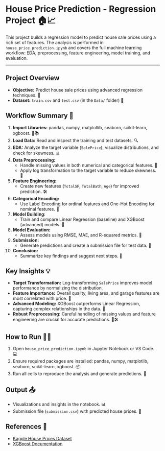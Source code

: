 # House Price Prediction - Regression Project 🏠📈

This project builds a regression model to predict house sale prices using a rich set of features. The analysis is performed in `house_price_prediction.ipynb` and covers the full machine learning workflow: EDA, preprocessing, feature engineering, model training, and evaluation.

---

## Project Overview
- **Objective:** Predict house sale prices using advanced regression techniques. 🎯
- **Dataset:** `train.csv` and `test.csv` (in the `Data/` folder) 📁

## Workflow Summary 🚀
1. **Import Libraries:** pandas, numpy, matplotlib, seaborn, scikit-learn, xgboost. 🐍📚
2. **Load Data:** Read and inspect the training and test datasets. 🔍
3. **EDA:** Analyze the target variable (`SalePrice`), visualize distributions, and check for skewness. 📊
4. **Data Preprocessing:**
	- Handle missing values in both numerical and categorical features. 🧹
	- Apply log transformation to the target variable to reduce skewness. 🔄
5. **Feature Engineering:**
	- Create new features (`TotalSF`, `TotalBath`, `Age`) for improved prediction. 🛠️
6. **Categorical Encoding:**
	- Use Label Encoding for ordinal features and One-Hot Encoding for nominal features. 🔢
7. **Model Building:**
	- Train and compare Linear Regression (baseline) and XGBoost (advanced) models. 🤖
8. **Model Evaluation:**
	- Assess models using RMSE, MAE, and R-squared metrics. 📏
9. **Submission:**
	- Generate predictions and create a submission file for test data. 📝
10. **Conclusion:**
	 - Summarize key findings and suggest next steps. 🏁

## Key Insights 💡
- **Target Transformation:** Log-transforming `SalePrice` improves model performance by normalizing the distribution.
- **Feature Importance:** Overall quality, living area, and garage features are most correlated with price. 🏡
- **Advanced Modeling:** XGBoost outperforms Linear Regression, capturing complex relationships in the data. 🚀
- **Robust Preprocessing:** Careful handling of missing values and feature engineering are crucial for accurate predictions. 🧹🛠️

## How to Run 🏃‍♂️
1. Open `house_price_prediction.ipynb` in Jupyter Notebook or VS Code. 💻
2. Ensure required packages are installed: pandas, numpy, matplotlib, seaborn, scikit-learn, xgboost. 📦
3. Run all cells to reproduce the analysis and generate predictions. 🔄

## Output 📤
- Visualizations and insights in the notebook. 📊
- Submission file (`submission.csv`) with predicted house prices. 📝

## References 🔗
- [Kaggle House Prices Dataset](https://www.kaggle.com/c/house-prices-advanced-regression-techniques/data)
- [XGBoost Documentation](https://xgboost.readthedocs.io/en/stable/)
